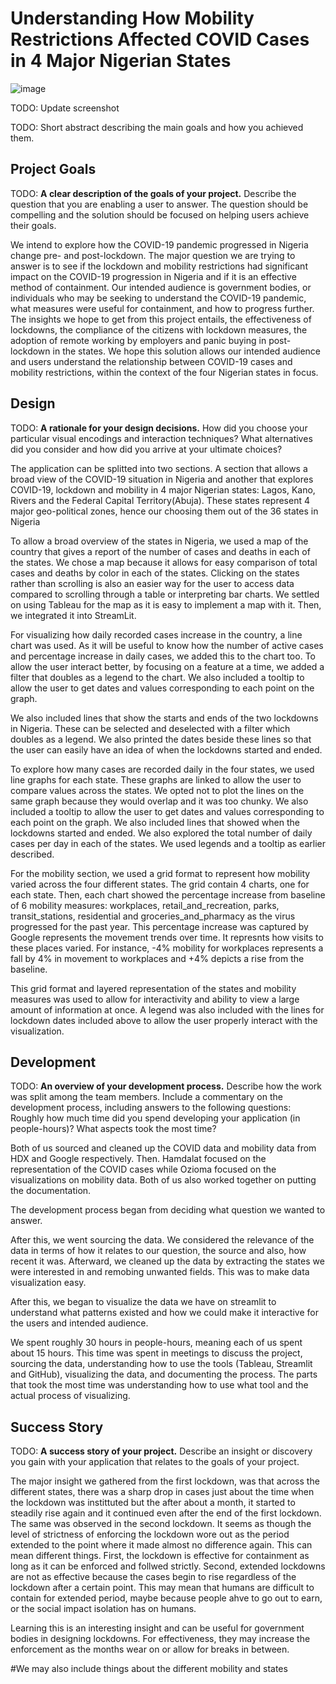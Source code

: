 # Understanding How Mobility Restrictions Affected COVID Cases in 4 Major Nigerian States

![image](https://user-images.githubusercontent.com/60380962/111293030-7f3b5580-8651-11eb-9aca-b3a2e72a95b5.png)

TODO: Update screenshot

TODO: Short abstract describing the main goals and how you achieved them.

## Project Goals

TODO: **A clear description of the goals of your project.** Describe the question that you are enabling a user to answer. The question should be compelling and the solution should be focused on helping users achieve their goals. 

We intend to explore how the COVID-19 pandemic progressed in Nigeria change pre- and post-lockdown. The major question we are trying to answer is to see if the lockdown and mobility restrictions had significant impact on the COVID-19 progression in Nigeria and if it is an effective method of containment. Our intended audience is government bodies, or individuals who may be seeking to understand the COVID-19 pandemic, what measures were useful for containment, and how to progress further. The insights we hope to get from this project entails, the effectiveness of lockdowns, the compliance of the citizens with lockdown measures, the adoption of remote working by employers and panic buying in post-lockdown in the states. We hope this solution allows our intended audience and users understand the relationship between COVID-19 cases and mobility restrictions, within the context of the four Nigerian states in focus.

## Design

TODO: **A rationale for your design decisions.** How did you choose your particular visual encodings and interaction techniques? What alternatives did you consider and how did you arrive at your ultimate choices?

The application can be splitted into two sections. A section that allows a broad view of the COVID-19 situation in Nigeria and another that explores COVID-19, lockdown and mobility in 4 major Nigerian states: Lagos, Kano, Rivers and the Federal Capital Territory(Abuja). These states represent 4 major geo-political zones, hence our choosing them out of the 36 states in Nigeria

To allow a broad overview of the states in Nigeria, we used a map of the country that gives a report of the number of cases and deaths in each of the states. We chose a map because it allows for easy comparison of total cases and deaths by color in each of the states. Clicking on the states rather than scrolling is also an easier way for the user to access data compared to scrolling through a table or interpreting bar charts. We settled on using Tableau for the map as it is easy to implement a map with it. Then, we integrated it into StreamLit.

For visualizing how daily recorded cases increase in the country, a line chart was used. As it will be useful to know how the number of active cases and percentage increase in daily cases, we added this to the chart too. To allow the user interact better, by focusing on a feature at a time, we added a filter that doubles as a legend to the chart. We also included a tooltip to allow the user to get dates and values corresponding to each point on the graph.

We also included lines that show the starts and ends of the two lockdowns in Nigeria. These can be selected and deselected with a filter which doubles as a legend. We also printed the dates beside these lines so that the user can easily have an idea of when the lockdowns started and ended. 

To explore how many cases are recorded daily in the four states, we used line graphs for each state. These graphs are linked to allow the user to compare values across the states. We opted not to plot the lines on the same graph because they would overlap and it was too chunky. We also included a tooltip to allow the user to get dates and values corresponding to each point on the graph. We also included lines that showed when the lockdowns started and ended. We also explored the total number of daily cases per day in each of the states. We used legends and a tooltip as earlier described.  

For the mobility section, we used a grid format to represent how mobility varied across the four different states. The grid contain 4 charts, one for each state. Then, each chart showed the percentage increase from baseline of 6 mobility measures: workplaces, retail_and_recreation, parks, transit_stations, residential and groceries_and_pharmacy as the virus progressed for the past year. This percentage increase was captured by Google represents the movement trends over time. It represnts how visits to these places varied. For instance, -4% mobility for workplaces represents a fall by 4% in movement to workplaces and +4% depicts a rise from the baseline.

This grid format and layered representation of the states and mobility measures was used to allow for interactivity and ability to view a large amount of information at once. A legend was also included with the lines for lockdown dates included above to allow the user properly interact with the visualization.

## Development

TODO: **An overview of your development process.** Describe how the work was split among the team members. Include a commentary on the development process, including answers to the following questions: Roughly how much time did you spend developing your application (in people-hours)? What aspects took the most time?

Both of us sourced and cleaned up the COVID data and mobility data from HDX and Google respectively. Then. Hamdalat focused on the representation of the COVID cases while Ozioma focused on the visualizations on mobility data. Both of us also worked together on putting the documentation. 

The development process began from deciding what question we wanted to answer.

After this, we went sourcing the data. We considered the relevance of the data in terms of how it relates to our question, the source and also, how recent it was. Afterward, we cleaned up the data by extracting the states we were interested in and remobing unwanted fields. This was to make data visualization easy. 

After this, we began to visualize the data we have on streamlit to understand what patterns existed and how we could make it interactive for the users and intended audience. 

We spent roughly 30 hours in people-hours, meaning each of us spent about 15 hours. This time was spent in meetings to discuss the project, sourcing the data, understanding how to use the tools (Tableau, Streamlit and GitHub), visualizing the data, and documenting the process. The parts that took the most time was understanding how to use what tool and the actual process of visualizing.

## Success Story

TODO:  **A success story of your project.** Describe an insight or discovery you gain with your application that relates to the goals of your project.

The major insight we gathered from the first lockdown, was that across the different states, there was a sharp drop in cases just about the time when the lockdown was instittuted but the after about a month, it started to steadily rise again and it continued even after the end of the first lockdown. The same was observed in the second lockdown. It seems as though the level of strictness of enforcing the lockdown wore out as the period extended to the point where it made almost no difference again. This can mean different things. First, the lockdown is effective for containment as long as it can be enforced and follwed strictly. Second, extended lockdowns are not as effective because the cases begin to rise regardless of the lockdown after a certain point. This may mean that humans are difficult to contain for extended period, maybe because people ahve to go out to earn, or the social impact isolation has on humans.

Learning this is an interesting insight and can be useful for government bodies in designing lockdowns. For effectiveness, they may increase the enforcement as the months wear on or allow for breaks in between. 

#We may also include things about the different mobility and states
